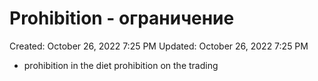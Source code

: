 # Prohibition - ограничение

Created: October 26, 2022 7:25 PM
Updated: October 26, 2022 7:25 PM

- prohibition in the diet prohibition on the trading
